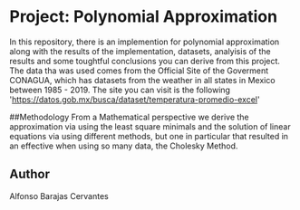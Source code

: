 # Project: Polynomial Approximation
In this repository, there is an implemention for polynomial approximation along with the results of the implementation, datasets, analyisis of the results and some toughtful conclusions you can derive from this project. The data tha was used comes from the Official Site of the Goverment CONAGUA, which has datasets from the weather in all states in Mexico between 1985 - 2019. The site you can visit is the following 'https://datos.gob.mx/busca/dataset/temperatura-promedio-excel'

##Methodology
From a Mathematical perspective we derive the approximation via using the least square minimals and the solution of linear equations via using different methods, but one in particular that resulted in an effective when using so many data, the Cholesky Method.

## Author
Alfonso Barajas Cervantes

